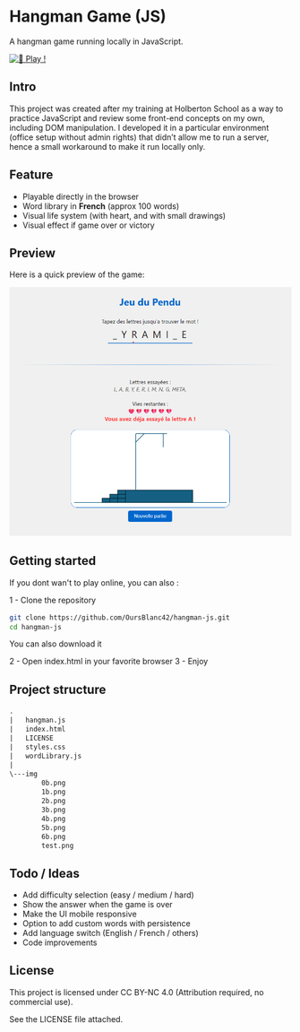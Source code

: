 # Hangman Game (JS)

A hangman game running locally in JavaScript.

[![🚀 Play !](https://img.shields.io/badge/Jouer_en_ligne-GitHub_Pages-ff69b4?style=for-the-badge&logo=github)](https://oursblanc42.github.io/hangman-js/)


## Intro
This project was created after my training at Holberton School as a way to practice JavaScript and review some front-end concepts on my own, including DOM manipulation.
I developed it in a particular environment (office setup without admin rights) that didn’t allow me to run a server, hence a small workaround to make it run locally only.

## Feature
- Playable directly in the browser
- Word library in **French** (approx 100 words)
- Visual life system (with heart, and with small drawings)
- Visual effect if game over or victory

## Preview
Here is a quick preview of the game:

![Hangman Screenshot](screenshot.png)


## Getting started
If you dont wan't to play online, you can also :

1 - Clone the repository
```bash
git clone https://github.com/OursBlanc42/hangman-js.git
cd hangman-js
```
You can also download it

2 - Open index.html in your favorite browser
3 - Enjoy

## Project structure
```
.
|   hangman.js
|   index.html
|   LICENSE
|   styles.css
|   wordLibrary.js
|
\---img
        0b.png
        1b.png
        2b.png
        3b.png
        4b.png
        5b.png
        6b.png
        test.png
```

## Todo / Ideas
- Add difficulty selection (easy / medium / hard)
- Show the answer when the game is over
- Make the UI mobile responsive
- Option to add custom words with persistence
- Add language switch (English / French / others)
- Code improvements

## License
This project is licensed under CC BY-NC 4.0
(Attribution required, no commercial use).

See the LICENSE file attached.



